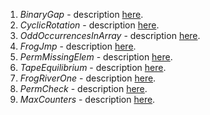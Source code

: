 1. _BinaryGap_ - description [here](https://app.codility.com/programmers/lessons/1-iterations/binary_gap/).
2. _CyclicRotation_ - description [here](https://app.codility.com/programmers/lessons/2-arrays/cyclic_rotation/).
3. _OddOccurrencesInArray_ - description [here](https://app.codility.com/programmers/lessons/2-arrays/odd_occurrences_in_array/).
4. _FrogJmp_ - description [here](https://app.codility.com/programmers/lessons/3-time_complexity/frog_jmp/).
5. _PermMissingElem_ - description [here](https://app.codility.com/programmers/lessons/3-time_complexity/perm_missing_elem/).
6. _TapeEquilibrium_ - description [here](https://app.codility.com/programmers/lessons/3-time_complexity/tape_equilibrium/).
7. _FrogRiverOne_ - description [here](https://app.codility.com/programmers/lessons/4-counting_elements/frog_river_one/).
8. _PermCheck_ - description [here](https://app.codility.com/programmers/lessons/4-counting_elements/perm_check/).
9. _MaxCounters_ - description [here](https://app.codility.com/programmers/lessons/4-counting_elements/max_counters/).